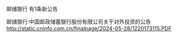 邮储银行 有1条新公告 

邮储银行:中国邮政储蓄银行股份有限公司关于对外投资的公告 http://static.cninfo.com.cn/finalpage/2024-05-28/1220173115.PDF 

